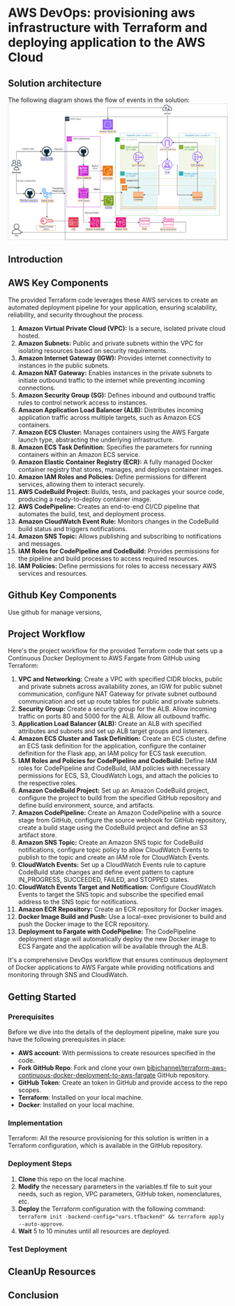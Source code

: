 # AWS DevOps: provisioning aws infrastructure with Terraform and deploying application to the AWS Cloud

## Solution architecture
The following diagram shows the flow of events in the solution:
![Image](/static/images/landscape.png)
## Introduction

## AWS Key Components
The provided Terraform code leverages these AWS services to create an automated deployment pipeline for your application, ensuring scalability, reliability, and security throughout the process.

1. **Amazon Virtual Private Cloud (VPC):** Is a secure, isolated private cloud hosted.
2. **Amazon Subnets:** Public and private subnets within the VPC for isolating resources based on security requirements.
3. **Amazon Internet Gateway (IGW):** Provides internet connectivity to instances in the public subnets.
4. **Amazon NAT Gateway:** Enables instances in the private subnets to initiate outbound traffic to the internet while preventing incoming connections.
5. **Amazon Security Group (SG):** Defines inbound and outbound traffic rules to control network access to instances.
6. **Amazon Application Load Balancer (ALB):** Distributes incoming application traffic across multiple targets, such as Amazon ECS containers.
7. **Amazon ECS Cluster:** Manages containers using the AWS Fargate launch type, abstracting the underlying infrastructure.
8. **Amazon ECS Task Definition:** Specifies the parameters for running containers within an Amazon ECS service.
9. **Amazon Elastic Container Registry (ECR):** A fully managed Docker container registry that stores, manages, and deploys container images.
10. **Amazon IAM Roles and Policies:** Define permissions for different services, allowing them to interact securely.
11. **AWS CodeBuild Project:** Builds, tests, and packages your source code, producing a ready-to-deploy container image.
12. **AWS CodePipeline:** Creates an end-to-end CI/CD pipeline that automates the build, test, and deployment process.
13. **Amazon CloudWatch Event Rule:** Monitors changes in the CodeBuild build status and triggers notifications.
14. **Amazon SNS Topic:** Allows publishing and subscribing to notifications and messages.
15. **IAM Roles for CodePipeline and CodeBuild:** Provides permissions for the pipeline and build processes to access required resources.
16. **IAM Policies:** Define permissions for roles to access necessary AWS services and resources.

## Github Key Components
Use github for manage versions, 

## Project Workflow
Here's the project workflow for the provided Terraform code that sets up a Continuous Docker Deployment to AWS Fargate from GitHub using Terraform:

1. **VPC and Networking:** Create a VPC with specified CIDR blocks, public and private subnets across availability zones, an IGW for public subnet communication, configure NAT Gateway for private subnet outbound communication and set up route tables for public and private subnets.
2. **Security Group:** Create a security group for the ALB. Allow incoming traffic on ports 80 and 5000 for the ALB. Allow all outbound traffic.
3. **Application Load Balancer (ALB):** Create an ALB with specified attributes and subnets and set up ALB target groups and listeners.
4. **Amazon ECS Cluster and Task Definition:** Create an ECS cluster, define an ECS task definition for the application, configure the container definition for the Flask app, an IAM policy for ECS task execution.
5. **IAM Roles and Policies for CodePipeline and CodeBuild:** Define IAM roles for CodePipeline and CodeBuild, IAM policies with necessary permissions for ECS, S3, CloudWatch Logs, and attach the policies to the respective roles.
6. **Amazon CodeBuild Project:** Set up an Amazon CodeBuild project, configure the project to build from the specified GitHub repository and define build environment, source, and artifacts.
7. **Amazon CodePipeline:** Create an Amazon CodePipeline with a source stage from GitHub, configure the source webhook for GitHub repository, create a build stage using the CodeBuild project and define an S3 artifact store.
8. **Amazon SNS Topic:** Create an Amazon SNS topic for CodeBuild notifications, configure topic policy to allow CloudWatch Events to publish to the topic and create an IAM role for CloudWatch Events.
9. **CloudWatch Events:** Set up a CloudWatch Events rule to capture CodeBuild state changes and define event pattern to capture IN_PROGRESS, SUCCEEDED, FAILED, and STOPPED states.
10. **CloudWatch Events Target and Notification:** Configure CloudWatch Events to target the SNS topic and subscribe the specified email address to the SNS topic for notifications.
11. **Amazon ECR Repository:** Create an ECR repository for Docker images.
12. **Docker Image Build and Push:** Use a local-exec provisioner to build and push the Docker image to the ECR repository.
13. **Deployment to Fargate with CodePipeline:** The CodePipeline deployment stage will automatically deploy the new Docker image to ECS Fargate and the application will be available through the ALB.

It's a comprehensive DevOps workflow that ensures continuous deployment of Docker applications to AWS Fargate while providing notifications and monitoring through SNS and CloudWatch.

## Getting Started 
### Prerequisites
Before we dive into the details of the deployment pipeline, make sure you have the following prerequisites in place:

- **AWS account**: With permissions to create resources specified in the code.
- **Fork GitHub Repo**: Fork and clone your own [bibichannel/terraform-aws-continuous-docker-deployment-to-aws-fargate](https://github.com/bibichannel/terraform-aws-continuous-docker-deployment-to-aws-fargate) GitHub repository.
- **GitHub Token**: Create an token in GitHub and provide access to the repo scopes.
- **Terraform**: Installed on your local machine.
- **Docker**: Installed on your local machine.

### Implementation 

Terraform: All the resource provisioning for this solution is written in a Terraform configuration, which is available in the GitHub repository.

### Deployment Steps

1. **Clone** this repo on the local machine.
2. **Modify** the necessary parameters in the variables.tf file to suit your needs, such as region, VPC parameters, GitHub token, nomenclatures, etc.
3. **Deploy** the Terraform configuration with the following command: `terraform init -backend-config="vars.tfbackend" && terraform apply --auto-approve`.
4. **Wait** 5 to 10 minutes until all resources are deployed.

### Test Deployment

## CleanUp Resources

## Conclusion
